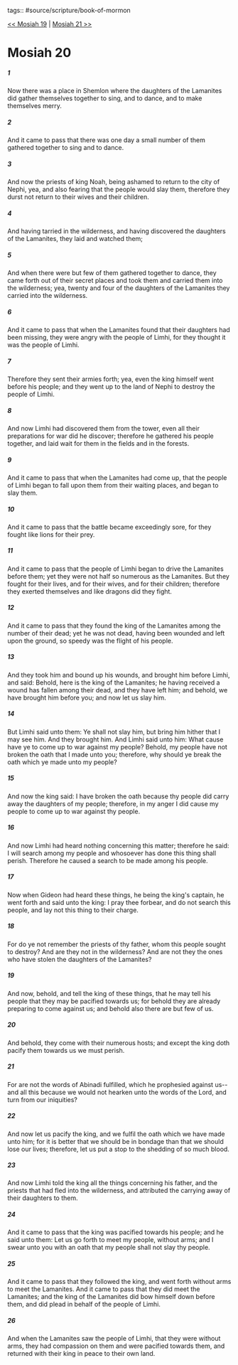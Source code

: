 tags:: #source/scripture/book-of-mormon

[<< Mosiah 19](/book-of-mormon/08_Mosiah/Mosiah_19.md) | [Mosiah 21 >>](/book-of-mormon/08_Mosiah/Mosiah_21.md)

# Mosiah 20

##### 1

Now there was a place in Shemlon where the daughters of the Lamanites did gather themselves together to sing, and to dance, and to make themselves merry.

##### 2

And it came to pass that there was one day a small number of them gathered together to sing and to dance.

##### 3

And now the priests of king Noah, being ashamed to return to the city of Nephi, yea, and also fearing that the people would slay them, therefore they durst not return to their wives and their children.

##### 4

And having tarried in the wilderness, and having discovered the daughters of the Lamanites, they laid and watched them;

##### 5

And when there were but few of them gathered together to dance, they came forth out of their secret places and took them and carried them into the wilderness; yea, twenty and four of the daughters of the Lamanites they carried into the wilderness.

##### 6

And it came to pass that when the Lamanites found that their daughters had been missing, they were angry with the people of Limhi, for they thought it was the people of Limhi.

##### 7

Therefore they sent their armies forth; yea, even the king himself went before his people; and they went up to the land of Nephi to destroy the people of Limhi.

##### 8

And now Limhi had discovered them from the tower, even all their preparations for war did he discover; therefore he gathered his people together, and laid wait for them in the fields and in the forests.

##### 9

And it came to pass that when the Lamanites had come up, that the people of Limhi began to fall upon them from their waiting places, and began to slay them.

##### 10

And it came to pass that the battle became exceedingly sore, for they fought like lions for their prey.

##### 11

And it came to pass that the people of Limhi began to drive the Lamanites before them; yet they were not half so numerous as the Lamanites. But they fought for their lives, and for their wives, and for their children; therefore they exerted themselves and like dragons did they fight.

##### 12

And it came to pass that they found the king of the Lamanites among the number of their dead; yet he was not dead, having been wounded and left upon the ground, so speedy was the flight of his people.

##### 13

And they took him and bound up his wounds, and brought him before Limhi, and said: Behold, here is the king of the Lamanites; he having received a wound has fallen among their dead, and they have left him; and behold, we have brought him before you; and now let us slay him.

##### 14

But Limhi said unto them: Ye shall not slay him, but bring him hither that I may see him. And they brought him. And Limhi said unto him: What cause have ye to come up to war against my people? Behold, my people have not broken the oath that I made unto you; therefore, why should ye break the oath which ye made unto my people?

##### 15

And now the king said: I have broken the oath because thy people did carry away the daughters of my people; therefore, in my anger I did cause my people to come up to war against thy people.

##### 16

And now Limhi had heard nothing concerning this matter; therefore he said: I will search among my people and whosoever has done this thing shall perish. Therefore he caused a search to be made among his people.

##### 17

Now when Gideon had heard these things, he being the king's captain, he went forth and said unto the king: I pray thee forbear, and do not search this people, and lay not this thing to their charge.

##### 18

For do ye not remember the priests of thy father, whom this people sought to destroy? And are they not in the wilderness? And are not they the ones who have stolen the daughters of the Lamanites?

##### 19

And now, behold, and tell the king of these things, that he may tell his people that they may be pacified towards us; for behold they are already preparing to come against us; and behold also there are but few of us.

##### 20

And behold, they come with their numerous hosts; and except the king doth pacify them towards us we must perish.

##### 21

For are not the words of Abinadi fulfilled, which he prophesied against us--and all this because we would not hearken unto the words of the Lord, and turn from our iniquities?

##### 22

And now let us pacify the king, and we fulfil the oath which we have made unto him; for it is better that we should be in bondage than that we should lose our lives; therefore, let us put a stop to the shedding of so much blood.

##### 23

And now Limhi told the king all the things concerning his father, and the priests that had fled into the wilderness, and attributed the carrying away of their daughters to them.

##### 24

And it came to pass that the king was pacified towards his people; and he said unto them: Let us go forth to meet my people, without arms; and I swear unto you with an oath that my people shall not slay thy people.

##### 25

And it came to pass that they followed the king, and went forth without arms to meet the Lamanites. And it came to pass that they did meet the Lamanites; and the king of the Lamanites did bow himself down before them, and did plead in behalf of the people of Limhi.

##### 26

And when the Lamanites saw the people of Limhi, that they were without arms, they had compassion on them and were pacified towards them, and returned with their king in peace to their own land.
